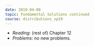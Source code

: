 ```yaml
---
date: 2019-04-08
topic: Fundamental Solutions continued
course: distributions_sp19
---
```


- *Reading*: (rest of) Chapter 12 
- *Problems*: no new problems.


